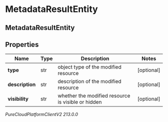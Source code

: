 # MetadataResultEntity

## MetadataResultEntity

## Properties

|Name | Type | Description | Notes|
|------------ | ------------- | ------------- | -------------|
| **type** | str | object type of the modified resource | [optional] |
| **description** | str | description of the modified resource | [optional] |
| **visibility** | str | whether the modified resource is visible or hidden | [optional] |



_PureCloudPlatformClientV2 213.0.0_
